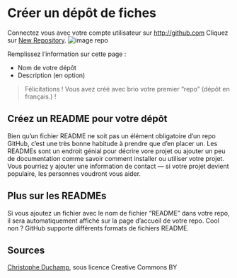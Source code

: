 # Créer un dépôt de fiches

Connectez vous avec votre compte utilisateur sur http://github.com
Cliquez sur [New Repository](https://github.com/repositories/new).
![image repo](https://github.s3.amazonaws.com/docs/bootcamp_2_newrepo.jpg)

Remplissez l’information sur cette page :
* Nom de votre dépôt
* Description (en option)

> Félicitations ! Vous avez créé avec brio votre premier “repo” (dépôt en français.) !

## Créez un README pour votre dépôt

Bien qu’un fichier README ne soit pas un élément obligatoire d’un repo GitHub, c’est une très bonne habitude à prendre que d’en placer un. Les READMEs sont un endroit génial pour décrire vore projet ou ajouter un peu de documentation comme savoir comment installer ou utiliser votre projet. Vous pourriez y ajouter une information de contact — si votre projet devient populaire, les personnes voudront vous aider.

## Plus sur les READMEs

Si vous ajoutez un fichier avec le nom de fichier “README” dans votre repo, il sera automatiquement affiché sur la page d’accueil de votre repo. Cool non ? GitHub supporte différents formats de fichiers README. 

## Sources

[Christophe Duchamp](http://christopheducamp.com/2013/12/16/creer-un-repo-GitHub/), sous licence Creative Commons BY

